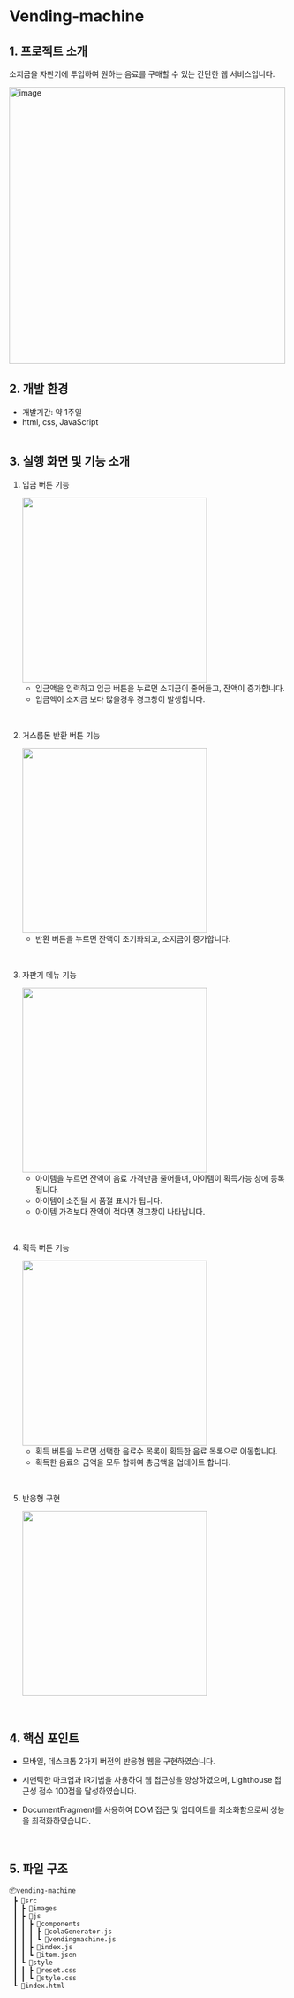 # Vending-machine

## <sapn id="intro"> 1. 프로젝트 소개 </span>

소지금을 자판기에 투입하여 원하는 음료를 구매할 수 있는 간단한 웹 서비스입니다.

<img width="500" alt="image" src="https://user-images.githubusercontent.com/96678570/218245789-b326345e-f314-4f0e-94e1-fa3ffd317631.png">

## <sapn id="intro"> 2. 개발 환경 </span>

- 개발기간: 약 1주일
- html, css, JavaScript
  <br/><br/>

## <sapn id="intro"> 3. 실행 화면 및 기능 소개</span>

1. 입금 버튼 기능

   <img src="https://user-images.githubusercontent.com/96678570/218247180-406874de-41f0-4ceb-9d52-38b9c84214aa.gif" width="334"/>

   - 입금액을 입력하고 입금 버튼을 누르면 소지금이 줄어들고, 잔액이 증가합니다.
   - 입금액이 소지금 보다 많을경우 경고창이 발생합니다.

<br/>

2. 거스름돈 반환 버튼 기능

   <img src="https://user-images.githubusercontent.com/96678570/218247381-3f59f813-84ba-4f49-9116-4ac60b5b6a3d.gif" width="334"/>

   - 반환 버튼을 누르면 잔액이 초기화되고, 소지금이 증가합니다.

<br/>

3. 자판기 메뉴 기능

   <img src="https://user-images.githubusercontent.com/96678570/218247636-5deff0ea-afca-41a3-b70e-945f4cb4ad62.gif" width="334"/>

   - 아이템을 누르면 잔액이 음료 가격만큼 줄어들며, 아이템이 획득가능 창에 등록됩니다.
   - 아이템이 소진될 시 품절 표시가 됩니다.
   - 아이템 가격보다 잔액이 적다면 경고창이 나타납니다.

<br/>

4. 획득 버튼 기능

   <img src="https://user-images.githubusercontent.com/96678570/218247804-983c01c8-a91e-47ef-bc92-92c95a5f6a39.gif" width="334"/>

   - 획득 버튼을 누르면 선택한 음료수 목록이 획득한 음료 목록으로 이동합니다.
   - 획득한 음료의 금액을 모두 합하여 총금액을 업데이트 합니다.

<br/>

5. 반응형 구현

   <img src="https://user-images.githubusercontent.com/96678570/218248095-2686139b-a819-4cd6-b549-57f62cd0e132.gif" width="334"/>

<br/>

## <sapn id="intro"> 4. 핵심 포인트 </span>

- 모바일, 데스크톱 2가지 버전의 반응형 웹을 구현하였습니다.

- 시맨틱한 마크업과 IR기법을 사용하여 웹 접근성을 향상하였으며, Lighthouse 접근성 점수 100점을 달성하였습니다.

- DocumentFragment를 사용하여 DOM 접근 및 업데이트를 최소화함으로써 성능을 최적화하였습니다.

<br/>

## <sapn id="intro"> 5. 파일 구조 </span>

```
📦vending-machine
 ┣ 📂src
 ┃ ┣ 📂images
 ┃ ┣ 📂js
 ┃ ┃ ┣ 📂components
 ┃ ┃ ┃ ┣ 📜colaGenerator.js
 ┃ ┃ ┃ ┗ 📜vendingmachine.js
 ┃ ┃ ┣ 📜index.js
 ┃ ┃ ┗ 📜item.json
 ┃ ┗ 📂style
 ┃ ┃ ┣ 📜reset.css
 ┃ ┃ ┗ 📜style.css
 ┗ 📜index.html
```
